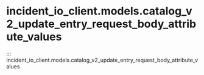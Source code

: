 # incident_io_client.models.catalog_v2_update_entry_request_body_attribute_values

::: incident_io_client.models.catalog_v2_update_entry_request_body_attribute_values
